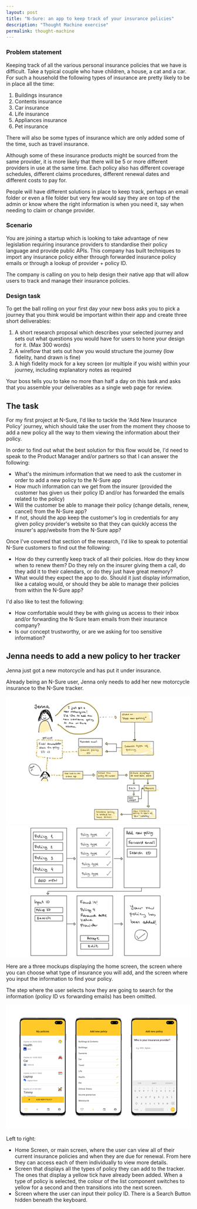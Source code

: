 ```yaml
---
layout: post
title: "N-Sure: an app to keep track of your insurance policies"
description: "Thought Machine exercise"
permalink: thought-machine
---
```


### Problem statement

Keeping track of all the various personal insurance policies that we have is difficult. Take a typical couple who have children, a house, a cat and a car. For such a household the following types of insurance are pretty likely to be in place all the time:

1. Buildings insurance
2. Contents insurance
3. Car insurance
4. Life insurance
5. Appliances insurance
6. Pet insurance

There will also be some types of insurance which are only added some of the time, such as travel insurance​.

Although some of these insurance products might be sourced from the same provider, it is more likely that there will be 5 or more different providers in use at the same time. Each policy also has different coverage schedules, different claims procedures, different renewal dates and different costs to pay for.

People will have different solutions in place to keep track, perhaps an email folder or even a file folder but very few would say they are on top of the admin or know where the right information is when you need it, say when needing to claim or change provider.

### Scenario

You are joining a startup which is looking to take advantage of new legislation requiring insurance providers to standardise their policy language and provide public APIs. This company has built techniques to import any insurance policy either through forwarded insurance policy emails or through a lookup of provider + policy ID.

The company is calling on you to help design their native app that will allow users to track and manage their insurance policies.

### Design task

To get the ball rolling on your first day your new boss asks you to pick a journey that you think would be important within their app and create three short deliverables:

1. A short research proposal which describes your selected journey and sets out what questions you would have for users to hone your design for it. (Max 300 words)
2. A wireflow that sets out how you would structure the journey (low fidelity, hand drawn is fine)
3. A high fidelity mock for a key screen (or multiple if you wish) within your journey, including explanatory notes as required

Your boss tells you to take no more than half a day on this task and asks that you assemble your deliverables as a single web page for review.

## The task

For my first project at N-Sure, I'd like to tackle the 'Add New Insurance Policy' journey, which should take the user from the moment they choose to add a new policy all the way to them viewing the information about their policy.

In order to find out what the best solution for this flow would be, I'd need to speak to the Product Manager and/or partners so that I can answer the following:

- What's the minimum information that we need to ask the customer in order to add a new policy to the N-Sure app
- How much information can we get from the insurer (provided the customer has given us their policy ID and/or has forwarded the emails related to the policy)
- Will the customer be able to manage their policy (change details, renew, cancel) from the N-Sure app?
- If not, should the app keep the customer's log in credentials for any given policy provider's website so that they can quickly access the insurer's app/website from the N-Sure app?

Once I've covered that section of the research, I'd like to speak to potential N-Sure customers to find out the following:

- How do they currently keep track of all their policies. How do they know when to renew them? Do they rely on the insurer giving them a call, do they add it to their calendars, or do they just have great memory?
- What would they expect the app to do. Should it just display information, like a catalog would, or should they be able to manage their policies from within the N-Sure app?

I'd also like to test the following:

- How comfortable would they be with giving us access to their inbox and/or forwarding the N-Sure team emails from their insurance company?
- Is our concept trustworthy, or are we asking for too sensitive information?

## Jenna needs to add a new policy to her tracker

Jenna just got a new motorcycle and has put it under insurance.

Already being an N-Sure user, Jenna only needs to add her new motorcycle insurance to the N-Sure tracker.

![](images/case_studies/n-sure/flows.png)
![](images/case_studies/n-sure/wireflows.png)

Here are a three mockups displaying the home screen, the screen where you can choose what type of insurance you will add, and the screen where you input the information to find your policy.

The step where the user selects how they are going to search for the information (policy ID vs forwarding emails) has been omitted.

![](images/case_studies/n-sure/insurancemockup.png)

Left to right:

- Home Screen, or main screen, where the user can view all of their current insurance policies and when they are due for renewal. From here they can access each of them individually to view more details.
- Screen that displays all the types of policy they can add to the tracker. The ones that display a yellow tick have already been added. When a type of policy is selected, the colour of the list component switches to yellow for a second and then transitions into the next screen.
- Screen where the user can input their policy ID. There is a Search Button hidden beneath the keyboard.
